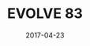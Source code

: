 ---
title: EVOLVE 83

location: Saint Finbar Catholic Church Gymnasium, Brooklyn, NY
date: 2017-04-23
cagematch: https://www.cagematch.net/?id=1&nr=173220
---